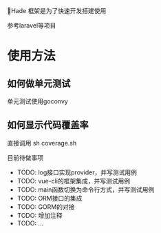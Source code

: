 Hade 框架是为了快速开发搭建使用

参考laravel等项目

# 使用方法

## 如何做单元测试

单元测试使用goconvy

## 如何显示代码覆盖率

直接调用 sh coverage.sh

目前待做事项

* TODO: log接口实现provider，并写测试用例
* TODO: vue-cli的框架集成，并写测试用例
* TODO: main函数切换为命令行方式，并写测试用例
* TODO: ORM接口的集成
* TODO: GORM的对接
* TODO: 增加注释
* TODO: ...
